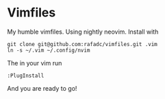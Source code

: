 # Vimfiles

My humble vimfiles. Using nightly neovim. Install with

``` shell
git clone git@github.com:rafadc/vimfiles.git .vim
ln -s ~/.vim ~/.config/nvim
```

The in your vim run

```
:PlugInstall
```

And you are ready to go!

